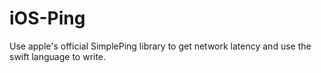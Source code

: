 # iOS-Ping
Use apple's official SimplePing library to get network latency and use the swift language to write.
